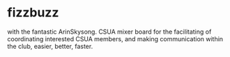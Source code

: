 fizzbuzz
========

with the fantastic ArinSkysong. 
CSUA mixer board for the facilitating of coordinating interested CSUA members,
and making communication within the club, easier, better, faster.
